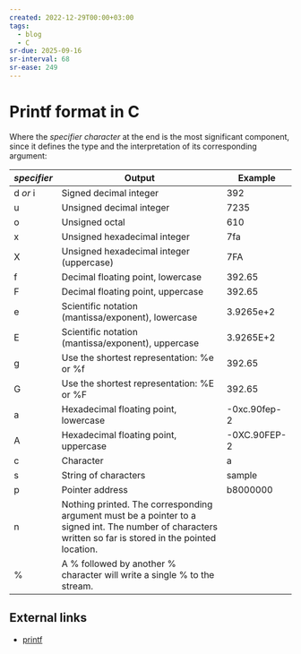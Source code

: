 ```yaml
---
created: 2022-12-29T00:00+03:00
tags:
  - blog
  - C
sr-due: 2025-09-16
sr-interval: 68
sr-ease: 249
---
```


# Printf format in C

Where the _specifier character_ at the end is the most significant component, since it defines the type and the interpretation of its corresponding argument:

| _specifier_ | Output | Example |
| --- | --- | --- |
| d _or_ i | Signed decimal integer | 392 |
| u | Unsigned decimal integer | 7235 |
| o | Unsigned octal | 610 |
| x | Unsigned hexadecimal integer | 7fa |
| X | Unsigned hexadecimal integer (uppercase) | 7FA |
| f | Decimal floating point, lowercase | 392.65 |
| F | Decimal floating point, uppercase | 392.65 |
| e | Scientific notation (mantissa/exponent), lowercase | 3.9265e+2 |
| E | Scientific notation (mantissa/exponent), uppercase | 3.9265E+2 |
| g | Use the shortest representation: %e or %f | 392.65 |
| G | Use the shortest representation: %E or %F | 392.65 |
| a | Hexadecimal floating point, lowercase | -0xc.90fep-2 |
| A | Hexadecimal floating point, uppercase | -0XC.90FEP-2 |
| c | Character | a |
| s | String of characters | sample |
| p | Pointer address | b8000000 |
| n | Nothing printed. The corresponding argument must be a pointer to a signed int. The number of characters written so far is stored in the pointed location. 
| % | A % followed by another % character will write a single % to the stream. 

## External links

- [printf](https://www.cplusplus.com/reference/cstdio/printf/)

